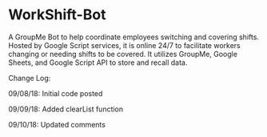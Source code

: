 # WorkShift-Bot
A GroupMe Bot to help coordinate employees switching and covering shifts. Hosted by Google Script services, it is online 24/7 to facilitate workers changing or needing shifts to be covered. It utilizes GroupMe, Google Sheets, and Google Script API to store and recall data.

Change Log:

09/08/18: Initial code posted

09/09/18: Added clearList function

09/10/18: Updated comments
